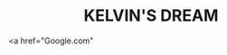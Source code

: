 </HTML>

<HEAD>
<TITLE> KELVIN WORKS </TITLE>
</HEAD>

<BODY>
<H1> <B> <CENTER> KELVIN'S DREAM</H1></B></CENTER>



<a href="Google.com"</a>










</BODY>
</HTML>
